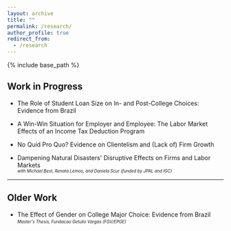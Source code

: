 ```yaml
---
layout: archive
title: ""
permalink: /research/
author_profile: true
redirect_from:
  - /research
---
```


{% include base_path %}

## Work in Progress

* The Role of Student Loan Size on In- and Post-College Choices: Evidence from Brazil

* A Win-Win Situation for Employer and Employee: The Labor Market Effects of an Income Tax Deduction Program

* No Quid Pro Quo? Evidence on Clientelism and (Lack of) Firm Growth

* Dampening Natural Disasters' Disruptive Effects on Firms and Labor Markets  
<sub><sup>*with Michael Best, Renata Lemos, and Daniela Scur (funded by JPAL and IGC)*</sup></sub>

---

## Older Work

* The Effect of Gender on College Major Choice: Evidence from Brazil  
<sub><sup>*Master's Thesis, Fundacao Getulio Vargas (FGV/EPGE)*</sup></sub>

